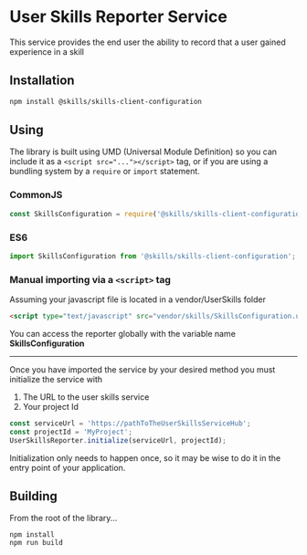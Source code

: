 # User Skills Reporter Service

This service provides the end user the ability to record that a user gained experience in a skill

## Installation

```bash
npm install @skills/skills-client-configuration
```

## Using

The library is built using UMD (Universal Module Definition) so you can include it as a ```<script src="..."></script>``` tag, or if you are using a bundling system by a ```require``` or ```import``` statement.

### CommonJS

```javascript
const SkillsConfiguration = require('@skills/skills-client-configuration');
```

### ES6

```javascript
import SkillsConfiguration from '@skills/skills-client-configuration';
```

### Manual importing via a ```<script>``` tag

Assuming your javascript file is located in a vendor/UserSkills folder

```html
<script type="text/javascript" src="vendor/skills/SkillsConfiguration.umd.min.js" />
```

You can access the reporter globally with the variable name **SkillsConfiguration**

___

Once you have imported the service by your desired method you must initialize the service with 
1. The URL to the user skills service
2. Your project Id

```javascript
const serviceUrl = 'https://pathToTheUserSkillsServiceHub';
const projectId = 'MyProject';
UserSkillsReporter.initialize(serviceUrl, projectId);
```

Initialization only needs to happen once, so it may be wise to do it in the entry point of your application.

## Building

From the root of the library...
```
npm install
npm run build
```

